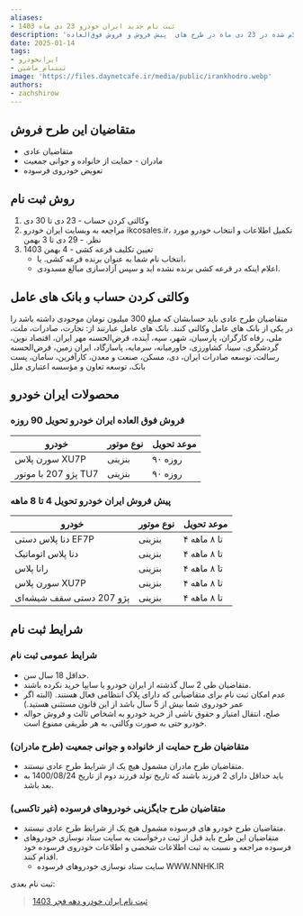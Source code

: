 ```yaml
---
aliases: 
- ثبت نام جدید ایران خودرو 23 دی ماه 1403
description: 'شرایط جدید فروش ایران خودرو اعلام شده در 23 دی ماه در طرح های  پیش فروش و فروش فوق‌العاده'
date: 2025-01-14
tags: 
- ایرانخودرو
- ثبتنام_ماشین
image: 'https://files.daynetcafe.ir/media/public/irankhodro.webp'
authors: 
- zachshirow
---
```



## متقاضیان این طرح فروش

- متقاضیان عادی 
- مادران - حمایت از خانواده و جوانی جمعیت
- تعویض خودروی فرسوده

## روش ثبت نام

1. وکالتی کردن حساب - 23 دی تا 30 دی
2. مراجعه به وبسایت ایران خودرو ikcosales.ir، تکمیل اطلاعات و انتخاب خودرو مورد نظر. - 29 دی تا 3 بهمن
3. تعیین تکلیف قرعه کشی - 4 بهمن 1403
	- انتخاب نام شما به عنوان برنده قرعه کشی. یا، 
	- اعلام اینکه در قرعه کشی برنده نشده اید و سپس آزادسازی مبالغ مسدودی. 
   

## وکالتی کردن حساب و بانک های عامل

متقاضیان طرح عادی باید حسابشان که مبلغ 300 میلیون  تومان موجودی داشته باشد را در یکی از بانک های عامل وکالتی کنند. بانک های عامل عبارتند از: تجارت، صادرات، ملت، ملی، رفاه کارگران، پارسیان، شهر، سپه، آینده، قرض‌الحسنه مهر ایران، اقتصاد نوین، گردشگری، سینا، کشاورزی، خاورمیانه، سرمایه، پاسارگاد، ایران زمین، قرض‌الحسنه رسالت، توسعه صادرات ایران، دی، مسکن، صنعت و معدن، کارآفرین، سامان، پست بانک، توسعه تعاون و مؤسسه اعتباری ملل
## محصولات ایران خودرو

### فروش فوق‌ العاده ایران خودرو تحویل 90 روزه

| **خودرو**            | **نوع موتور** | **موعد تحویل** |
| -------------------- | ------------- | -------------- |
| سورن پلاس XU7P       | بنزینی        | ۹۰ روزه        |
| پژو 207 با موتور TU7 | بنزینی        | ۹۰ روزه        |

### پیش فروش ایران خودرو تحویل 4 تا 8 ماهه

| **خودرو**                | **نوع موتور** | **موعد تحویل** |
| ------------------------ | ------------- | -------------- |
| دنا پلاس دستی EF7P       | بنزینی        | ۴ تا ۸ ماهه    |
| دنا پلاس اتوماتیک        | بنزینی        | ۴ تا ۸ ماهه    |
| رانا پلاس                | بنزینی        | ۴ تا ۸ ماهه    |
| سورن پلاس XU7P           | بنزینی        | ۴ تا ۸ ماهه    |
| پژو 207 دستی سقف شیشه‌ای | بنزینی        | ۴ تا ۸ ماهه    |

## شرایط ثبت نام
### شرایط عمومی ثبت نام

- حداقل 18 سال سن.
- متقاضیان طی 2 سال گذشته از ایران خودرو یا سایپا خرید نکرده باشند. 
- عدم امکان ثبت نام برای متقاضیانی که دارای پلاک انتظامی فعال هستند. 
  (البته اگر عمر خودروی شما بیش از 5 سال باشد از این قانون مستثنی هستید.)
- صلح، انتقال امتیاز و حقوق ناشی از خرید خودرو به اشخاص ثالث و فروش حواله خودرو حتی به صورت وکالتی، به هر طریقی ممنوع است.

### متقاضیان طرح حمایت از خانواده و جوانی جمعیت (طرح مادران)

- متقاضیان طرح مادران مشمول هیچ یک از شرایط طرح عادی نیستند. 
- باید حداقل دارای 2 فرزند باشند که تاریخ تولد فرزند دوم از تاریخ 1400/08/24 به بعد باشد. 

### متقاضیان طرح جایگزینی خودروهای فرسوده (غیر تاکسی)

- متقاضیان طرح خودرو های فرسوده مشمول هیچ یک از شرایط طرح عادی نیستند. 
- متقاضیان این طرح باید قبل از ثبت درخواست به سایت ستاد نوسازی خودروهای فرسوده مراجعه و نسبت به ثبت اطلاعات شخصی و اطلاعات خودروی فرسوده خود اقدام کنند.
	- سایت ستاد نوسازی خودروهای فرسوده WWW.NNHK.IR

ثبت نام بعدی: 
> [ثبت نام ایران خودرو دهه فجر 1403](iran-khodro-fajr-1403.md)